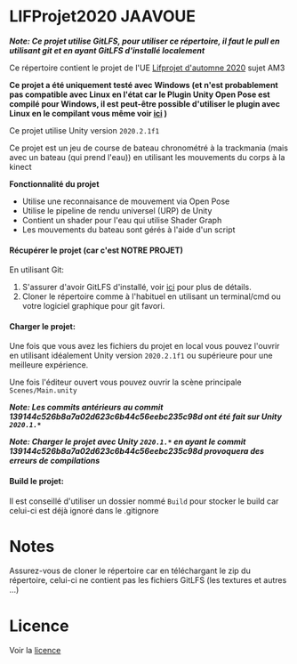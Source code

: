 # LIFProjet2020 JAAVOUE
**_Note: Ce projet utilise GitLFS, pour utiliser ce répertoire, il faut le pull en utilisant git et en ayant GitLFS d'installé localement_**

Ce répertoire contient le projet de l'UE [Lifprojet d'automne 2020](https://cazabetremy.fr/wiki/doku.php?id=projet:presentation) sujet AM3 

**Ce projet a été uniquement testé avec Windows (et n'est probablement pas compatible avec Linux en l'état car le Plugin Unity Open Pose est compilé pour Windows, il est peut-être possible d'utiliser le plugin avec Linux en le compilant vous même voir [ici](https://github.com/CMU-Perceptual-Computing-Lab/openpose_unity_plugin/blob/master/doc/installation.md#advanced-options) )**

Ce projet utilise Unity version `2020.2.1f1`

Ce projet est un jeu de course de bateau chronométré à la trackmania (mais avec un bateau (qui prend l'eau)) en utilisant les mouvements du corps à la kinect 


**Fonctionnalité du projet**
  * Utilise une reconnaisance de mouvement via Open Pose
  * Utilise le pipeline de rendu universel (URP) de Unity 
  * Contient un shader pour l'eau qui utilise Shader Graph
  * Les mouvements du bateau sont gérés à l'aide d'un script

#### Récupérer le projet (car c'est NOTRE PROJET)
En utilisant Git:
  1. S'assurer d'avoir GitLFS d'installé, voir [ici](https://git-lfs.github.com) pour plus de détails.
  2. Cloner le répertoire comme à l'habituel en utilisant un terminal/cmd ou votre logiciel graphique pour git favori.

#### Charger le projet:
Une fois que vous avez les fichiers du projet en local vous pouvez l'ouvrir en utilisant idéalement Unity version `2020.2.1f1` ou supérieure pour une meilleure expérience.

Une fois l'éditeur ouvert vous pouvez ouvrir la scène principale `Scenes/Main.unity`

**_Note: Les commits antérieurs au commit 139144c526b8a7a02d623c6b44c56eebc235c98d ont été fait sur Unity `2020.1.*`_**

**_Note: Charger le projet avec Unity `2020.1.*` en ayant le commit 139144c526b8a7a02d623c6b44c56eebc235c98d provoquera des erreurs de compilations_**

#### Build le projet:
Il est conseillé d'utiliser un dossier nommé `Build` pour stocker le build car celui-ci est déjà ignoré dans le .gitignore


# Notes

Assurez-vous de cloner le répertoire car en téléchargant le zip du répertoire, celui-ci ne contient pas les fichiers GitLFS (les textures et autres ...)   

# Licence 
Voir la [licence](LICENSE) 